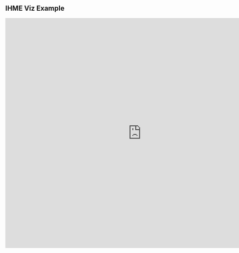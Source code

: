 ## IHME Viz Example


<iframe src="https://ihmeuw.org/4jjv" scrolling="no" style="border: 0; width: 850px; height:
720px;"></iframe>